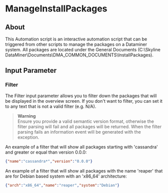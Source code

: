 # ManageInstallPackages

## About
This Automation script is an interactive automation script that can be triggered from other scripts to manage the packages on a Dataminer system.
All packages are located under the General Documents (C:\Skyline DataMiner\Documents\DMA_COMMON_DOCUMENTS\InstallPackages).

## Input Parameter

### Filter
The Filter input parameter allows you to filter down the packages that will be displayed in the overview screen. If you don't want to filter, you can set it to any text that is not a valid filter (e.g. N/A).

> **Warning**<br>
Ensure you provide a valid semantic version format, otherwise the filter parsing will fail and all packages will be returned. When the filter parsing fails an information event will be generated with the exception.

An example of a filter that will show all packages starting with 'cassandra' and greater or equal than version 0.0.0:
```json
{"name":"cassandra*","version":"0.0.0"}
```
An example of a filter that will show all packages with the name 'reaper' that are for Debian based system with an 'x86_64' architecture:
```json
{"arch":"x86_64","name":"reaper","system":"Debian"}
```